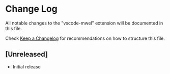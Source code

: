 # Change Log

All notable changes to the "vscode-mwel" extension will be documented in this file.

Check [Keep a Changelog](http://keepachangelog.com/) for recommendations on how to structure this file.

## [Unreleased]

- Initial release